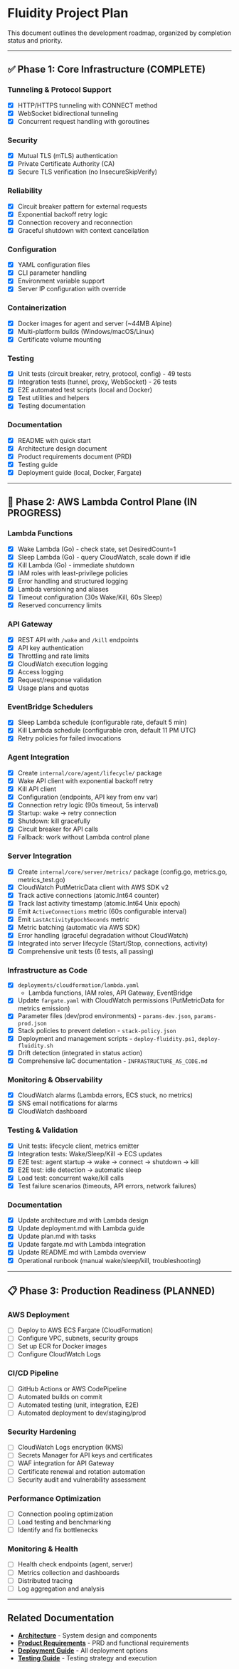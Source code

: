 # Fluidity Project Plan

This document outlines the development roadmap, organized by completion status and priority.

---

## ✅ Phase 1: Core Infrastructure (COMPLETE)

### Tunneling & Protocol Support
- [x] HTTP/HTTPS tunneling with CONNECT method
- [x] WebSocket bidirectional tunneling
- [x] Concurrent request handling with goroutines

### Security
- [x] Mutual TLS (mTLS) authentication
- [x] Private Certificate Authority (CA)
- [x] Secure TLS verification (no InsecureSkipVerify)

### Reliability
- [x] Circuit breaker pattern for external requests
- [x] Exponential backoff retry logic
- [x] Connection recovery and reconnection
- [x] Graceful shutdown with context cancellation

### Configuration
- [x] YAML configuration files
- [x] CLI parameter handling
- [x] Environment variable support
- [x] Server IP configuration with override

### Containerization
- [x] Docker images for agent and server (~44MB Alpine)
- [x] Multi-platform builds (Windows/macOS/Linux)
- [x] Certificate volume mounting

### Testing
- [x] Unit tests (circuit breaker, retry, protocol, config) - 49 tests
- [x] Integration tests (tunnel, proxy, WebSocket) - 26 tests
- [x] E2E automated test scripts (local and Docker)
- [x] Test utilities and helpers
- [x] Testing documentation

### Documentation
- [x] README with quick start
- [x] Architecture design document
- [x] Product requirements document (PRD)
- [x] Testing guide
- [x] Deployment guide (local, Docker, Fargate)

---

## 🚧 Phase 2: AWS Lambda Control Plane (IN PROGRESS)

### Lambda Functions
- [x] Wake Lambda (Go) - check state, set DesiredCount=1
- [x] Sleep Lambda (Go) - query CloudWatch, scale down if idle
- [x] Kill Lambda (Go) - immediate shutdown
- [x] IAM roles with least-privilege policies
- [x] Error handling and structured logging
- [x] Lambda versioning and aliases
- [x] Timeout configuration (30s Wake/Kill, 60s Sleep)
- [x] Reserved concurrency limits

### API Gateway
- [x] REST API with `/wake` and `/kill` endpoints
- [x] API key authentication
- [x] Throttling and rate limits
- [x] CloudWatch execution logging
- [x] Access logging
- [x] Request/response validation
- [x] Usage plans and quotas

### EventBridge Schedulers
- [x] Sleep Lambda schedule (configurable rate, default 5 min)
- [x] Kill Lambda schedule (configurable cron, default 11 PM UTC)
- [x] Retry policies for failed invocations

### Agent Integration
- [x] Create `internal/core/agent/lifecycle/` package
- [x] Wake API client with exponential backoff retry
- [x] Kill API client
- [x] Configuration (endpoints, API key from env var)
- [x] Connection retry logic (90s timeout, 5s interval)
- [x] Startup: wake → retry connection
- [x] Shutdown: kill gracefully
- [x] Circuit breaker for API calls
- [x] Fallback: work without Lambda control plane

### Server Integration
- [x] Create `internal/core/server/metrics/` package (config.go, metrics.go, metrics_test.go)
- [x] CloudWatch PutMetricData client with AWS SDK v2
- [x] Track active connections (atomic.Int64 counter)
- [x] Track last activity timestamp (atomic.Int64 Unix epoch)
- [x] Emit `ActiveConnections` metric (60s configurable interval)
- [x] Emit `LastActivityEpochSeconds` metric
- [x] Metric batching (automatic via AWS SDK)
- [x] Error handling (graceful degradation without CloudWatch)
- [x] Integrated into server lifecycle (Start/Stop, connections, activity)
- [x] Comprehensive unit tests (6 tests, all passing)

### Infrastructure as Code
- [x] `deployments/cloudformation/lambda.yaml`
  - Lambda functions, IAM roles, API Gateway, EventBridge
- [x] Update `fargate.yaml` with CloudWatch permissions (PutMetricData for metrics emission)
- [x] Parameter files (dev/prod environments) - `params-dev.json`, `params-prod.json`
- [x] Stack policies to prevent deletion - `stack-policy.json`
- [x] Deployment and management scripts - `deploy-fluidity.ps1`, `deploy-fluidity.sh`
- [x] Drift detection (integrated in status action)
- [x] Comprehensive IaC documentation - `INFRASTRUCTURE_AS_CODE.md`

### Monitoring & Observability
- [x] CloudWatch alarms (Lambda errors, ECS stuck, no metrics)
- [x] SNS email notifications for alarms
- [x] CloudWatch dashboard

### Testing & Validation
- [x] Unit tests: lifecycle client, metrics emitter
- [x] Integration tests: Wake/Sleep/Kill → ECS updates
- [x] E2E test: agent startup → wake → connect → shutdown → kill
- [x] E2E test: idle detection → automatic sleep
- [x] Load test: concurrent wake/kill calls
- [x] Test failure scenarios (timeouts, API errors, network failures)

### Documentation
- [x] Update architecture.md with Lambda design
- [x] Update deployment.md with Lambda guide
- [x] Update plan.md with tasks
- [x] Update fargate.md with Lambda integration
- [x] Update README.md with Lambda overview
- [x] Operational runbook (manual wake/sleep/kill, troubleshooting)

---

## 📋 Phase 3: Production Readiness (PLANNED)

### AWS Deployment
- [ ] Deploy to AWS ECS Fargate (CloudFormation)
- [ ] Configure VPC, subnets, security groups
- [ ] Set up ECR for Docker images
- [ ] Configure CloudWatch Logs

### CI/CD Pipeline
- [ ] GitHub Actions or AWS CodePipeline
- [ ] Automated builds on commit
- [ ] Automated testing (unit, integration, E2E)
- [ ] Automated deployment to dev/staging/prod

### Security Hardening
- [ ] CloudWatch Logs encryption (KMS)
- [ ] Secrets Manager for API keys and certificates
- [ ] WAF integration for API Gateway
- [ ] Certificate renewal and rotation automation
- [ ] Security audit and vulnerability assessment

### Performance Optimization
- [ ] Connection pooling optimization
- [ ] Load testing and benchmarking
- [ ] Identify and fix bottlenecks

### Monitoring & Health
- [ ] Health check endpoints (agent, server)
- [ ] Metrics collection and dashboards
- [ ] Distributed tracing
- [ ] Log aggregation and analysis

---

## Related Documentation

- **[Architecture](architecture.md)** - System design and components
- **[Product Requirements](product.md)** - PRD and functional requirements  
- **[Deployment Guide](deployment.md)** - All deployment options
- **[Testing Guide](testing.md)** - Testing strategy and execution
